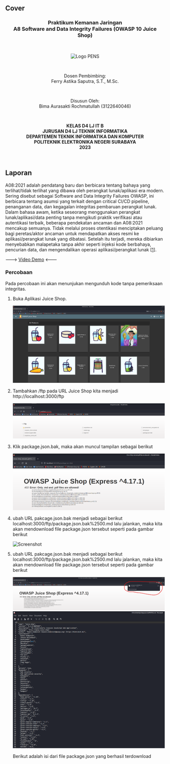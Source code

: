 ## Cover

<h3 align="center">
    <b>Praktikum Kemanan Jaringan</b><br>
    A8 Software and Data Integrity Failures (OWASP 10 Juice Shop)
</h3>
<br>
<p align="center">
  <img src="../../public/logo_pens.png" alt="Logo PENS" width="300">
</p>
<br>
<p align="center">
    Dosen Pembimbing:<br>
    Ferry Astika Saputra, S.T., M.Sc.
</p>
<br>
<p align="center">
    Disusun Oleh:<br>
    Bima Aurasakti Rochmatullah (3122640046)
</p>
<br>
<p align="center">
    <b>
        KELAS D4 LJ IT B <br>
        JURUSAN D4 LJ TEKNIK INFORMATIKA <br>
        DEPARTEMEN TEKNIK INFORMATIKA DAN KOMPUTER <br> 
        POLITEKNIK ELEKTRONIKA NEGERI SURABAYA <br>
        2023
    </b>
</p>
<br>


## Laporan

A08:2021 adalah pendatang baru dan berbicara tentang bahaya yang terlihat/tidak terlihat yang dibawa oleh perangkat lunak/aplikasi era modern. Sering disebut sebagai Software and Data Integrity Failures OWASP, ini berbicara tentang asumsi yang terkait dengan critical CI/CD pipeline, penanganan data, dan kegagalan integritas pembaruan perangkat lunak. Dalam bahasa awam, ketika seseorang menggunakan perangkat lunak/aplikasi/data penting tanpa mengikuti praktik verifikasi atau autentikasi terbaik, beberapa pendekatan ancaman dan A08:2021 mencakup semuanya. Tidak melalui proses otentikasi menciptakan peluang bagi peretas/aktor ancaman untuk mendapatkan akses resmi ke aplikasi/perangkat lunak yang dibatasi. Setelah itu terjadi, mereka dibiarkan menyebabkan malapetaka tanpa akhir seperti injeksi kode berbahaya, pencurian data, dan mengendalikan operasi aplikasi/perangkat lunak [[1](https://www.wallarm.com/what/a04-2021-owasp-software-and-data-integrity-failures)].

---> [Video Demo](https://drive.google.com/drive/folders/1PE0PXa1lkr7EXYPnLLwehOOLdQ2jlo73?usp=share_link) <---


### Percobaan

Pada percobaan ini akan menunjukan mengunduh kode tanpa pemeriksaan integritas.

1. Buka Aplikasi Juice Shop.

    ![Screenshot](images/1.png)

2. Tambahkan /ftp pada URL Juice Shop kita menjadi http://localhost:3000/ftp

    ![Screenshot](images/2.png)

3. Klik package.json.bak, maka akan muncul tampilan sebagai berikut

    ![Screenshot](images/3.png)

4. ubah URL pakcage.json.bak menjadi sebagai berikut localhost:3000/ftp/package.json.bak%2500.md lalu jalankan, maka kita akan mendownload file package.json tersebut seperti pada gambar berikut

    ![Screenshot](images/4.png)

5. ubah URL pakcage.json.bak menjadi sebagai berikut localhost:3000/ftp/package.json.bak%2500.md lalu jalankan, maka kita akan mendownload file package.json tersebut seperti pada gambar berikut

    ![Screenshot](images/4-1.png)
    ![Screenshot](images/4-2.png)

    Berikut adalah isi dari file package.json yang berhasil terdownload

